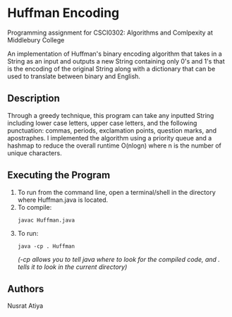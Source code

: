 # Huffman Encoding
Programming assignment for CSCI0302: Algorithms and Comlpexity at Middlebury College

An implementation of Huffman's binary encoding algorithm that takes in a String as an input and outputs a new String containing only 0's and 1's that is the encoding of the original String along with a dictionary that can be used to translate between binary and English.

## Description
Through a greedy technique, this program can take any inputted String including lower case letters, upper case letters, and the following punctuation: commas, periods, exclamation points, question marks, and apostraphes. I implemented the algorithm using a priority queue and a hashmap to reduce the overall runtime O(nlogn) where n is the number of unique characters. 

## Executing the Program
1. To run from the command line, open a terminal/shell in the directory where Huffman.java is located.
2. To compile:
    ```
    javac Huffman.java
    ```
3. To run:
    ```
    java -cp . Huffman
    ```
    *(-cp allows you to tell java where to look for the compiled code, and . tells it to look in the        current directory)*

## Authors
Nusrat Atiya
